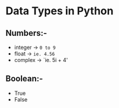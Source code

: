 # Data Types in Python

## Numbers:-

- integer -> `0 to 9`
- float   -> `ie. 4.56`
- complex -> `ie. 5i + 4'

## Boolean:-

- True
- False
